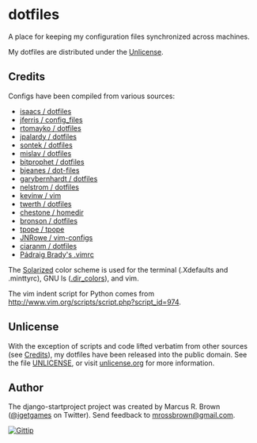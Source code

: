 # dotfiles

A place for keeping my configuration files synchronized across machines.

My dotfiles are distributed under the [Unlicense](#unlicense).

## Credits

Configs have been compiled from various sources:

* [isaacs / dotfiles](https://github.com/isaacs/dotfiles "bash")
* [jferris / config_files](https://github.com/jferris/config_files "install.sh")
* [rtomayko / dotfiles](https://github.com/rtomayko/dotfiles "everything")
* [jpalardy / dotfiles](https://github.com/jpalardy/dotfiles "bash, bin/, vim")
* [sontek / dotfiles](https://github.com/sontek/dotfiles "bash, vim")
* [mislav / dotfiles](https://github.com/mislav/dotfiles "bash")
* [bitprophet / dotfiles](https://github.com/bitprophet/dotfiles "bash, vim")
* [bjeanes / dot-files](https://github.com/bjeanes/dot-files "bash, vim")
* [garybernhardt / dotfiles](https://github.com/garybernhardt/dotfiles "vim")
* [nelstrom / dotfiles](https://github.com/nelstrom/dotfiles "vim")
* [kevinw / vim](https://github.com/kevinw/vim "vim")
* [twerth / dotfiles](https://github.com/twerth/dotfiles "bash, vim")
* [chestone / homedir](https://github.com/chestone/homedir "vim")
* [bronson / dotfiles](https://github.com/bronson/dotfiles "bash, vim")
* [tpope / tpope](https://github.com/tpope/tpope "vim")
* [JNRowe / vim-configs](https://github.com/JNRowe/vim-configs "vim")
* [ciaranm / dotfiles](https://github.com/ciaranm/dotfiles "vim")
* [Pádraig Brady's .vimrc](http://www.pixelbeat.org/settings/.vimrc "vim")

The [Solarized](https://github.com/altercation/solarized) color scheme is used
for the terminal (.Xdefaults and .minttyrc), GNU ls
([.dir_colors](https://github.com/seebi/dircolors-solarized)), and vim.

The vim indent script for Python comes from http://www.vim.org/scripts/script.php?script_id=974.

## Unlicense

With the exception of scripts and code lifted verbatim from other sources (see
[Credits](#credits)), my dotfiles have been released into the public domain.
See the file [UNLICENSE](UNLICENSE), or visit
[unlicense.org](http://unlicense.org) for more information.

## Author

The django-startproject project was created by Marcus R. Brown
([@igetgames](https://twitter.com/#!/igetgames) on Twitter). Send feedback to
mrossbrown@gmail.com.

[![Gittip](http://badgr.co/gittip/igetgames.png)](https://www.gittip.com/igetgames/)

